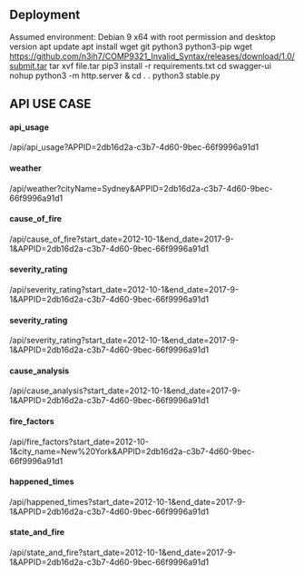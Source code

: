 ## Deployment
Assumed environment:
Debian 9 x64 with root permission and desktop version
apt update
apt install wget git python3 python3-pip
wget https://github.com/n3ih7/COMP9321_Invalid_Syntax/releases/download/1.0/submit.tar
tar xvf file.tar
pip3 install -r requirements.txt
cd swagger-ui
nohup python3 -m http.server &
cd . .
python3 stable.py


## API USE CASE
#### api_usage
/api/api_usage?APPID=2db16d2a-c3b7-4d60-9bec-66f9996a91d1
#### weather
/api/weather?cityName=Sydney&APPID=2db16d2a-c3b7-4d60-9bec-66f9996a91d1
#### cause_of_fire
/api/cause_of_fire?start_date=2012-10-1&end_date=2017-9-1&APPID=2db16d2a-c3b7-4d60-9bec-66f9996a91d1
#### severity_rating
/api/severity_rating?start_date=2012-10-1&end_date=2017-9-1&APPID=2db16d2a-c3b7-4d60-9bec-66f9996a91d1
#### severity_rating
/api/severity_rating?start_date=2012-10-1&end_date=2017-9-1&APPID=2db16d2a-c3b7-4d60-9bec-66f9996a91d1
#### cause_analysis
/api/cause_analysis?start_date=2012-10-1&end_date=2017-9-1&APPID=2db16d2a-c3b7-4d60-9bec-66f9996a91d1
#### fire_factors
/api/fire_factors?start_date=2012-10-1&city_name=New%20York&APPID=2db16d2a-c3b7-4d60-9bec-66f9996a91d1
#### happened_times
/api/happened_times?start_date=2012-10-1&end_date=2017-9-1&APPID=2db16d2a-c3b7-4d60-9bec-66f9996a91d1
#### state_and_fire
/api/state_and_fire?start_date=2012-10-1&end_date=2017-9-1&APPID=2db16d2a-c3b7-4d60-9bec-66f9996a91d1
